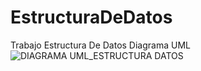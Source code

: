 # EstructuraDeDatos
Trabajo Estructura De Datos
Diagrama UML
![DIAGRAMA UML_ESTRUCTURA DATOS](https://github.com/WagnerBalcazar/EstructuraDeDatos/assets/166561281/a98e5d29-83b3-4046-8d34-f770b50b4db2)

